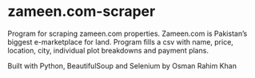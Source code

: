 # zameen.com-scraper

Program for scraping zameen.com properties. Zameen.com is Pakistan’s biggest e-marketplace for land. Program fills a csv with name, price, location, city, individual plot breakdowns and payment plans.



Built with Python, BeautifulSoup and Selenium by Osman Rahim Khan